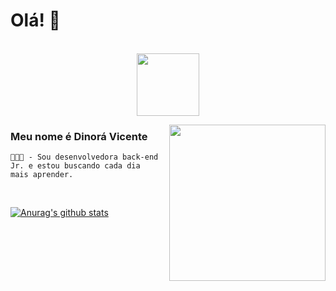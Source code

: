 # Olá! 👋

<p align="center"><br/>
   <a href="https://www.linkedin.com/in/dinora-vicente/">
    <img src="https://www.logo.wine/a/logo/LinkedIn/LinkedIn-Logo.wine.svg" width="100">
  </a>
</p>
<img align= "right" width= "250" src= "https://pa1.narvii.com/6580/8098c6e9207376889eeb0532d9f5a0723c4d73f5_hq.gif"/>

### Meu nome é Dinorá Vicente

<code>👨🏾‍💻 - Sou desenvolvedora back-end Jr. e estou buscando cada dia mais aprender.</code>

<br/>

[![Anurag's github stats](https://github-readme-stats.vercel.app/api?username=DinoraVicente)](https://github.com/DinoraVicente/github-readme-stats)
